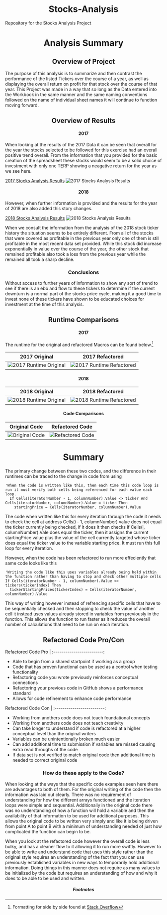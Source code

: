 # <div align="center">Stocks-Analysis</div>

Repository for the Stocks Analysis Project 

# <div align = "center">Analysis Summary</div>

## <div align = "center">Overview of Project</div>

  The purpose of this analysis is to summarize and then contrast the performance of the listed Tickers over the course of a year, as well as displaying the overall return on profit for that stock over the course of that year. This Project was made in a way that so long as the Data entered into the Workbook in the same manner and the same naming conventions followed on the name of individual sheet names it will continue to function moving forward.
  
## <div align = "center">Overview of Results</div>

#### <div align = "center">2017</div>
When looking at the results of the 2017 Data it can be seen that overall for the year the stocks selected to be followed for this exercise had an overall positive trend overall. From the information that you provided for the basic creation of the spreadsheet these stocks would seem to be a solid choice of investment with only one TERP showing a neagative return for the year as we see here. 

[2017 Stocks Analysis Results](https://github.com/CoryCMyers/Stocks-Analysis/blob/main/VBA_Challenge_2017.png) ![2017 Stocks Analysis Results](https://github.com/CoryCMyers/Stocks-Analysis/blob/main/VBA_Challenge_2017.png) 

#### <div align = "center">2018</div>

However, when further information is provided and the results for the year of 2018 are also added this story changes. 

[2018 Stocks Analysis Results](https://github.com/CoryCMyers/Stocks-Analysis/blob/main/VBA_Challenge_2018.png) ![2018 Stocks Analysis Results](https://github.com/CoryCMyers/Stocks-Analysis/blob/main/VBA_Challenge_2018.png)

When we consult the information from the analysis of the 2018 stock ticker history the situation seems to be entirely different. From all of the stocks that were covered as profitable in the previous year only one of them is still profitable in the most recent data set provided. While this stock did increase exponentially in value over the course of the year, the other stock that remained profitable also took a loss from the previous year while the remained all took a sharp decline.

### <div align = "center">Conclusions</div>

Without access to further years of information to show any sort of trend to see if there is an ebb and flow to these tickers to determine if the current downturn is a normal part of the stocks price cycle, making it a good time to invest none of these tickers have shown to be educated choices for investment at the time of this analysis.

## <div align = "center">Runtime Comparisons</div>

#### <div align = "center">2017</div>

The runtime for the original and refactored Macros can be found below.[^1]

2017 Original | 2017 Refactored 
:-------------------------:|:-------------------------:
![2017 Runtime Original](https://github.com/CoryCMyers/Stocks-Analysis/blob/CoryCMyers-patch-1-workingOnReadme/2017Base.PNG)  |  ![2017 Runtime Refactored](https://github.com/CoryCMyers/Stocks-Analysis/blob/main/VBA_Challenge_2017.png)

#### <div align = "center">2018</div>

2018 Original             |  2018 Refactored
:-------------------------:|:-------------------------:
![2018 Runtime Original](https://github.com/CoryCMyers/Stocks-Analysis/blob/CoryCMyers-patch-1-workingOnReadme/2018Base.PNG)  |  ![2018 Runtime Refactored](https://github.com/CoryCMyers/Stocks-Analysis/blob/CoryCMyers-patch-1-workingOnReadme/VBA_Challenge_2018.png)

#### <div align = "center">Code Comparisons</div>

Original Code | Refactored Code 
:-------------------------:|:-------------------------:
![Original Code](https://github.com/CoryCMyers/Stocks-Analysis/blob/main/Analysis_Code_Original.PNG)  | ![Refactored Code](https://github.com/CoryCMyers/Stocks-Analysis/blob/main/Analysis_Code_Refactored.PNG)


# <div align = "center">Summary</div>

The primary change between these two codes, and the difference in their runtimes can be traced to the change in code from using

```
'When the code is written like this, then each time this code loop is run it must verify both cells being referenced for each value each loop.
  If Cells(iteratorNumber - 1, columnNumber).Value <> ticker And Cells(iteratorNumber, columnNumber).Value = ticker Then
    startingPrice = Cells(iteratorNumber, columnNumber).Value
```

The code when written like this for every iteration through the code it needs to check the cell at address Cells(i - 1, columnNumber) value does not equal the ticker currently being checked, if it does it then checks if Cells(i, columnNumber).Vale does equal the ticker, then it assigns the current startingPrice value plus the value of the cell currently targeted whose ticker does equal the ticker value to the variable starting price. It must run this full loop for every iteration.

However, when the code has been refactored to run more effeciently that same code looks like this

```
'Writing the code like this uses variables already being held within the function rather than having to stop and check other multiple cells
If Cells(iteratorNumber - 1, columnNumber).Value <> tickers(tickerIndex) Then
  tickerStartingPrices(tickerIndex) = Cells(iteratorNumber, columnNumber).Value
```

This way of writing however instead of refrencing specific cells that have to be sequentially checked and then stopping to check the value of another cell it instead uses values already stored in variables from previously in the function. This allows the function to run faster as it reduces the overall number of calculations that need to be run on each iteration.


## <div align = "center">Refactored Code Pro/Con</div>

Refactored Code Pro       | 
:-------------------------:

- Able to begin from a shared startpoint if working as a group
- Code that has proven functional can be used as a control when testing functionality
- Refactoring code you wrote previously reinforces conceptual connections
- Refactoring your previous code in GitHub shows a performance standard
- Allows for code refinement to enhance code performance

Refactored Code Con       |
:-------------------------:

- Working from anothers code does not teach foundational concepts
- Working from anothers code does not teach creativity
- Can take longer to understand if code is refactored at a higher conceptual level than the original writers
- Variables can be unintentionally broken much easier
- Can add additional time to submission if variables are missed causing extra read throughs of the code
- If data set is not verified to match original code then additional time is needed to correct original code

### <div align = "center">How do these apply to the Code?</div>
  
When looking at the ways that the specific code examples seen here there are advantages to both of them. For the original writing of the code then the information was laid out clearly. There was no requirement of understanding for how the different arrays functioned and the iteration loops were simple and sequential. Additionally in the original code there was no understanding of how a function will hold a variable and then the availability of that information to be used for additional purposes.
This allows the original code to be written very simply and like it is being driven from point A to point B with a minimum of understanding needed of just how complicated the function can begin to be.

When you look at the refactored code however the overall code is less bulky, and has a cleaner flow to it allowing it to run more swiftly. However to be able to write and understand code that uses this style rather than the original style requires an understanding of the fact that you can use previously established variables in new ways to temporarily hold additional information. Doing things in this manner does not require as many values to be initialized by the code but requires an understanding of how and why it does to be able to be used and written.


##### <div align = "center"> Footnotes </div>
[^1]: Formatting for side by side found at [Stack Overflow](https://stackoverflow.com/questions/24319505/how-can-one-display-images-side-by-side-in-a-github-readme-md)
